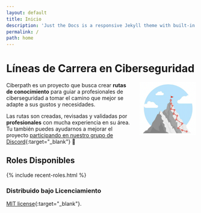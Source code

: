 ```yaml
---
layout: default
title: Inicio
description: 'Just the Docs is a responsive Jekyll theme with built-in search that is easily customizable and hosted on GitHub Pages.'
permalink: /
path: home
---
```


# Líneas de Carrera en Ciberseguridad

<img style="float: right; width: 150px; margin: 0px 0px 0px 15px;" src="./assets/img/route.png">

Ciberpath es un proyecto que busca crear **rutas de conocimiento** para guiar a profesionales de ciberseguridad a tomar el camino que mejor se adapte a sus gustos y necesidades.

Las rutas son creadas, revisadas y validadas por **profesionales** con mucha experiencia en su área. Tu también puedes ayudarnos a mejorar el proyecto [participando en nuestro grupo de Discord](https://discord.gg/ktEFVebv6n){:target="\_blank"} 👊

## Roles Disponibles

{% include recent-roles.html %}

### Distribuido bajo Licenciamiento

[MIT license](https://opensource.org/licenses/MIT){:target="\_blank"}.

